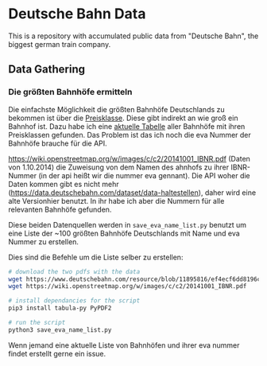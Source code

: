 # Deutsche Bahn Data

This is a repository with accumulated public data from "Deutsche Bahn", the biggest german train company.

## Data Gathering

### Die größten Bahnhöfe ermitteln

Die einfachste Möglichkeit die größten Bahnhöfe Deutschlands zu bekommen ist über die [Preisklasse](https://de.wikipedia.org/wiki/Preisklasse). Diese gibt indirekt an wie groß ein Bahnhof ist. Dazu habe ich eine [aktuelle Tabelle](https://www.deutschebahn.com/resource/blob/11895816/ef4ecf6dd8196c7db3ab45609d8a2034/Stationspreisliste-2024-data.pdf) aller Bahnhöfe mit ihren Preisklassen gefunden. Das Problem ist das ich noch die eva Nummer der Bahnhöfe brauche für die API.

https://wiki.openstreetmap.org/w/images/c/c2/20141001_IBNR.pdf (Daten von 1.10.2014) die Zuweisung von dem Namen des ahnhofs zu ihrer IBNR-Nummer (in der api heißt wir die nummer eva gennant). Die API woher die Daten kommen gibt es nicht mehr (https://data.deutschebahn.com/dataset/data-haltestellen), daher wird eine alte Versionhier benutzt. In ihr habe ich aber die Nummern für alle relevanten Bahnhöfe gefunden.

Diese beiden Datenquellen werden in `save_eva_name_list.py` benutzt um eine Liste der ~100 größten Bahnhöfe Deutschlands mit Name und eva Nummer zu erstellen.

Dies sind die Befehle um die Liste selber zu erstellen:

```bash
# download the two pdfs with the data
wget https://www.deutschebahn.com/resource/blob/11895816/ef4ecf6dd8196c7db3ab45609d8a2034/Stationspreisliste-2024-data.pdf
wget https://wiki.openstreetmap.org/w/images/c/c2/20141001_IBNR.pdf

# install dependancies for the script
pip3 install tabula-py PyPDF2

# run the script
python3 save_eva_name_list.py
```

Wenn jemand eine aktuelle Liste von Bahnhöfen und ihrer eva nummer findet erstellt gerne ein issue.


